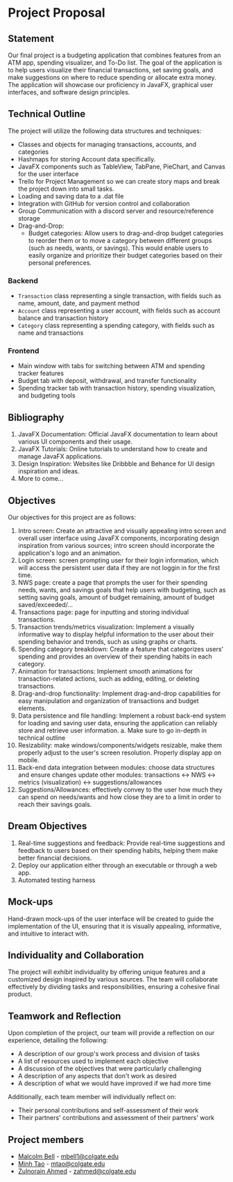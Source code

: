 # Project Proposal

## Statement
Our final project is a budgeting application that combines features from an ATM app, spending visualizer, and To-Do list. The goal of the application is to help users visualize their financial transactions, set saving goals, and make suggestions on where to reduce spending or allocate extra money. The application will showcase our proficiency in JavaFX, graphical user interfaces, and software design principles.

## Technical Outline
The project will utilize the following data structures and techniques:
- Classes and objects for managing transactions, accounts, and categories
- Hashmaps for storing Account data specifically.
- JavaFX components such as TableView, TabPane, PieChart, and Canvas for the user interface
- Trello for Project Management so we can create story maps and break the project down into small tasks.
- Loading and saving data to a .dat file
- Integration with GitHub for version control and collaboration
- Group Communication with a discord server and resource/reference storage
- Drag-and-Drop:
    * Budget categories: Allow users to drag-and-drop budget categories to reorder them or to move a category between different groups (such as needs, wants, or savings). This would enable users to easily organize and prioritize their budget categories based on their personal preferences.

### Backend
- `Transaction` class representing a single transaction, with fields such as name, amount, date, and payment method
- `Account` class representing a user account, with fields such as account balance and transaction history
- `Category` class representing a spending category, with fields such as name and transactions

### Frontend
- Main window with tabs for switching between ATM and spending tracker features
- Budget tab with deposit, withdrawal, and transfer functionality
- Spending tracker tab with transaction history, spending visualization, and budgeting tools

## Bibliography
1. JavaFX Documentation: Official JavaFX documentation to learn about various UI components and their usage.
2. JavaFX Tutorials: Online tutorials to understand how to create and manage JavaFX applications.
3. Design Inspiration: Websites like Dribbble and Behance for UI design inspiration and ideas.
4. More to come...

## Objectives
Our objectives for this project are as follows:
1. Intro screen: Create an attractive and visually appealing intro screen and overall user interface using JavaFX components, incorporating design inspiration from various sources; intro screen should incorporate the application's logo and an animation.
2. Login screen: screen prompting user for their login information, which will access the persistent user data if they are not loggin in for the first time.
3. NWS page: create a page that prompts the user for their spending needs, wants, and savings goals that help users with budgeting, such as setting saving goals, amount of budget remaining, amount of budget saved/exceeded/...
4. Transactions page: page for inputting and storing individual transactions. 
5. Transaction trends/metrics visualization: Implement a visually informative way to display helpful information to the user about their spending behavior and trends, such as using graphs or charts.
6. Spending category breakdown: Create a feature that categorizes users' spending and provides an overview of their spending habits in each category.
7. Animation for transactions: Implement smooth animations for transaction-related actions, such as adding, editing, or deleting transactions.
8. Drag-and-drop functionality: Implement drag-and-drop capabilities for easy manipulation and organization of transactions and budget elements.
9. Data persistence and file handling: Implement a robust back-end system for loading and saving user data, ensuring the application can reliably store and retrieve user information.
    a.      Make sure to go in-depth in technical outline
10. Resizability: make windows/components/widgets resizable, make them properly adjust to the user's screen resolution. Properly display app on mobile.
11. Back-end data integration between modules: choose data structures and ensure changes update other modules: transactions <-> NWS <-> metrics (visualization) <-> suggestions/allowances
12. Suggestions/Allowances: effectively convey to the user how much they can spend on needs/wants and how close they are to a limit in order to reach their savings goals.

## Dream Objectives
1. Real-time suggestions and feedback: Provide real-time suggestions and feedback to users based on their spending habits, helping them make better financial decisions.
2. Deploy our application either through an executable or through a web app.
3. Automated testing harness

## Mock-ups
Hand-drawn mock-ups of the user interface will be created to guide the implementation of the UI, ensuring that it is visually appealing, informative, and intuitive to interact with.

## Individuality and Collaboration
The project will exhibit individuality by offering unique features and a customized design inspired by various sources. The team will collaborate effectively by dividing tasks and responsibilities, ensuring a cohesive final product.

## Teamwork and Reflection

Upon completion of the project, our team will provide a reflection on our experience, detailing the following:

* A description of our group's work process and division of tasks
* A list of resources used to implement each objective
* A discussion of the objectives that were particularly challenging
* A description of any aspects that don't work as desired
* A description of what we would have improved if we had more time


Additionally, each team member will individually reflect on:

* Their personal contributions and self-assessment of their work
* Their partners' contributions and assessment of their partners' work

## Project members

* [Malcolm Bell](https://github.com/mbell9) - mbell1@colgate.edu
* [Minh Tao](https://github.com/Minh-tao) - mtao@colgate.edu
* [Zulnorain Ahmed](https://github.com/zahmed333) - zahmed@colgate.edu
